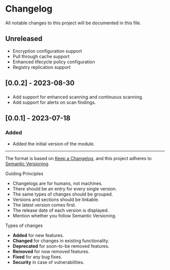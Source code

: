 # Changelog

All notable changes to this project will be documented in this file.

## Unreleased

- Encryption configuration support
- Pull through cache support
- Enhanced lifecycle policy configuration
- Registry replication support

## [0.0.2] - 2023-08-30

###

- Add support for enhanced scanning and continuous scanning.
- Add support for alerts on scan findings. 


## [0.0.1] - 2023-07-18

### Added

- Added the initial version of the module.

---

The format is based on [Keep a Changelog](https://keepachangelog.com/en/1.0.0/),
and this project adheres to [Semantic Versioning](https://semver.org/spec/v2.0.0.html).

Guiding Principles

- Changelogs are for humans, not machines.
- There should be an entry for every single version.
- The same types of changes should be grouped.
- Versions and sections should be linkable.
- The latest version comes first.
- The release date of each version is displayed.
- Mention whether you follow Semantic Versioning.

Types of changes

- **Added** for new features.
- **Changed** for changes in existing functionality.
- **Deprecated** for soon-to-be removed features.
- **Removed** for now removed features.
- **Fixed** for any bug fixes.
- **Security** in case of vulnerabilities.
